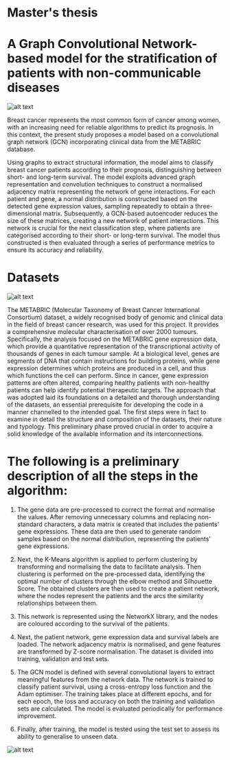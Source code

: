 # Master's thesis

# A Graph Convolutional Network-based model for the stratification of patients with non-communicable diseases

![alt text](https://github.com/francescogra/MasterThesisExam/blob/main/slide3.jpg "GCN")

Breast cancer represents the most common form of cancer among women, with an increasing need for reliable algorithms to predict its prognosis. 
In this context, the present study proposes a model based on a convolutional graph network (GCN) incorporating clinical data from the METABRIC database.

Using graphs to extract structural information, the model aims to classify breast cancer patients according to their prognosis, distinguishing between short- and long-term survival.
The model exploits advanced graph representation and convolution techniques to construct a normalised adjacency matrix representing the network of gene interactions. For each patient and gene, a normal distribution is constructed based on the detected gene expression values, sampling repeatedly to obtain a three-dimensional matrix. Subsequently, a GCN-based autoencoder reduces the size of these matrices, creating a new network of patient interactions.
This network is crucial for the next classification step, where patients are categorised according to their short- or long-term survival. The model thus constructed is then evaluated through a series of performance metrics to ensure its accuracy and reliability.

# Datasets

![alt text](https://github.com/francescogra/MasterThesisExam//blob/main/slide1.png "Dataset")

The METABRIC (Molecular Taxonomy of Breast Cancer International Consortium) dataset, a widely recognised body of genomic and clinical data in the field of breast cancer research, was used for this project. It provides a comprehensive molecular characterisation of over 2000 tumours.
Specifically, the analysis focused on the METABRIC gene expression data, which provide a quantitative representation of the transcriptional activity of thousands of genes in each tumour sample.
At a biological level, genes are segments of DNA that contain instructions for building proteins, while gene expression determines which proteins are produced in a cell, and thus which functions the cell can perform.
Since in cancer, gene expression patterns are often altered, comparing healthy patients with non-healthy patients can help identify potential therapeutic targets.
The approach that was adopted laid its foundations on a detailed and thorough understanding of the datasets, an essential prerequisite for developing the code in a manner channelled to the intended goal. The first steps were in fact to examine in detail the structure and composition of the datasets, their nature and typology.
This preliminary phase proved crucial in order to acquire a solid knowledge of the available information and its interconnections.


# The following is a preliminary description of all the steps in the algorithm:

1. The gene data are pre-processed to correct the format and normalise the values. After removing unnecessary columns and replacing non-standard characters, a data matrix is created that includes the patients' gene expressions. These data are then used to generate random samples based on the normal distribution, representing the patients' gene expressions.

2. Next, the K-Means algorithm is applied to perform clustering by transforming and normalising the data to facilitate analysis. Then clustering is performed on the pre-processed data, identifying the optimal number of clusters through the elbow method and Silhouette Score. The obtained clusters are then used to create a patient network, where the nodes represent the patients and the arcs the similarity relationships between them.

3. This network is represented using the NetworkX library, and the nodes are coloured according to the survival of the patients.

4. Next, the patient network, gene expression data and survival labels are loaded. The network adjacency matrix is normalised, and gene features are transformed by Z-score normalisation. The dataset is divided into training, validation and test sets.

5. The GCN model is defined with several convolutional layers to extract meaningful features from the network data. The network is trained to classify patient survival, using a cross-entropy loss function and the Adam optimiser. The training takes place at different epochs, and for each epoch, the loss and accuracy on both the training and validation sets are calculated. The model is evaluated periodically for performance improvement.

6. Finally, after training, the model is tested using the test set to assess its ability to generalise to unseen data.


![alt text](https://github.com/francescogra/MasterThesisExam//blob/main/slide2.png "patients Network")
